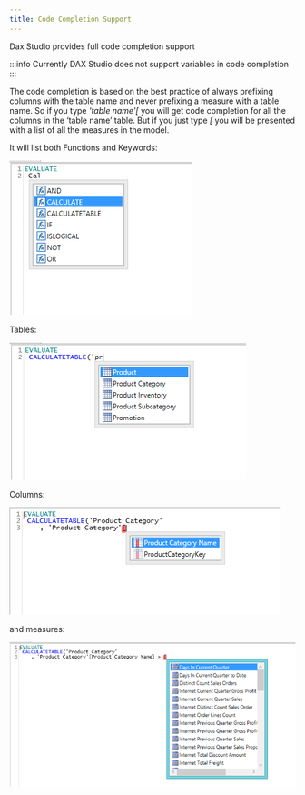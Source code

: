```yaml
---
title: Code Completion Support
---
```

Dax Studio provides full code completion support

:::info
Currently DAX Studio does not support variables in code completion
:::

The code completion is based on the best practice of always prefixing columns with the table name and never prefixing a measure with a table name. So if you type _'table name'[_  you will get code completion for all the columns in the ‘table name’ table. But if you just type _[_ you will be presented with a list of all the measures in the model.

It will list both Functions and Keywords:

![](intellisense_functions.png)

Tables:

![](intellisense_tables.png)

Columns:

![](intellisense_columns.png)

and measures:

![](intellisense_measures.png)